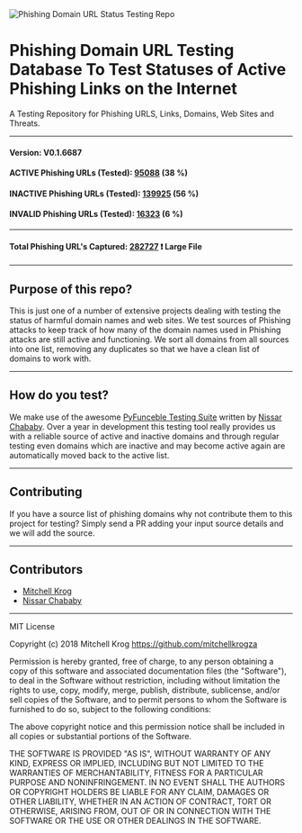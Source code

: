 <img src="https://github.com/mitchellkrogza/Phishing-URL-Testing-Database-of-Link-Statuses/blob/master/dev-tools/phishing-logo.jpg" alt="Phishing Domain URL Status Testing Repo"/>

# Phishing Domain URL Testing Database To Test Statuses of Active Phishing Links on the Internet 

A Testing Repository for Phishing URLS, Links, Domains, Web Sites and Threats.


_______________
#### Version: V0.1.6687
#### ACTIVE Phishing URLs (Tested): [95088](https://raw.githubusercontent.com/mitchellkrogza/Phishing-URL-Testing-Database-of-Link-Statuses/master/phishing-urls-ACTIVE.txt) (38 %)
#### INACTIVE Phishing URLs (Tested): [139925](https://raw.githubusercontent.com/mitchellkrogza/Phishing-URL-Testing-Database-of-Link-Statuses/master/phishing-urls-INACTIVE.txt) (56 %)
#### INVALID Phishing URLs (Tested): [16323](https://raw.githubusercontent.com/mitchellkrogza/Phishing-URL-Testing-Database-of-Link-Statuses/master/phishing-urls-INVALID.txt) (6 %)
*****************************
#### Total Phishing URL's Captured: [282727](https://raw.githubusercontent.com/mitchellkrogza/Phishing-URL-Testing-Database-of-Link-Statuses/master/input-source/ALL-feeds.list) :exclamation: Large File
____________________


## Purpose of this repo?

This is just one of a number of extensive projects dealing with testing the status of harmful domain names and web sites. We test sources of Phishing attacks to keep track of how many of the domain names used in Phishing attacks are still active and functioning. We sort all domains from all sources into one list, removing any duplicates so that we have a clean list of domains to work with.

************************************************
## How do you test?

We make use of the awesome [PyFunceble Testing Suite](https://github.com/funilrys/PyFunceble) written by [Nissar Chababy](https://github.com/funilrys/). Over a year in development this testing tool really provides us with a reliable source of active and inactive domains and through regular testing even domains which are inactive and may become active again are automatically moved back to the active list.

************************************************
## Contributing

If you have a source list of phishing domains why not contribute them to this project for testing? Simply send a PR adding your input source details and we will add the source. 


************************************************
## Contributors

- [Mitchell Krog](https://github.com/mitchellkrogza/)
- [Nissar Chababy](https://github.com/funilrys/)

************************************************
MIT License

Copyright (c) 2018 Mitchell Krog
https://github.com/mitchellkrogza

Permission is hereby granted, free of charge, to any person obtaining a copy
of this software and associated documentation files (the "Software"), to deal
in the Software without restriction, including without limitation the rights
to use, copy, modify, merge, publish, distribute, sublicense, and/or sell
copies of the Software, and to permit persons to whom the Software is
furnished to do so, subject to the following conditions:

The above copyright notice and this permission notice shall be included in all
copies or substantial portions of the Software.

THE SOFTWARE IS PROVIDED "AS IS", WITHOUT WARRANTY OF ANY KIND, EXPRESS OR
IMPLIED, INCLUDING BUT NOT LIMITED TO THE WARRANTIES OF MERCHANTABILITY,
FITNESS FOR A PARTICULAR PURPOSE AND NONINFRINGEMENT. IN NO EVENT SHALL THE
AUTHORS OR COPYRIGHT HOLDERS BE LIABLE FOR ANY CLAIM, DAMAGES OR OTHER
LIABILITY, WHETHER IN AN ACTION OF CONTRACT, TORT OR OTHERWISE, ARISING FROM,
OUT OF OR IN CONNECTION WITH THE SOFTWARE OR THE USE OR OTHER DEALINGS IN THE
SOFTWARE.
